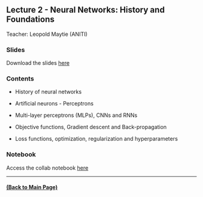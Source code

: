 ## Lecture 2 - Neural Networks: History and Foundations
Teacher: Leopold Maytie (ANITI)

<!-- 
### Lecture video

View the recorded lecture [here](https://drive.google.com/file/d/1kMtJOhz74V955FSmoM8wlEJDX8KbI1PF/view?usp=sharing) (this will only be available for approximately 6 weeks after the course)
-->

### Slides

Download the slides [here](https://github.com/rufinv/Intro2AI-class/blob/gh-pages/Lecture2/Lecture%202.pdf)

### Contents

* History of neural networks 

* Artificial neurons - Perceptrons

* Multi-layer perceptrons (MLPs), CNNs and RNNs

* Objective functions, Gradient descent and Back-propagation

* Loss functions, optimization, regularization and hyperparameters

### Notebook
Access the collab notebook [here](https://colab.research.google.com/drive/1on3gfbhomAslfiQ9kaf7ENPH0ctazny1?usp=sharing)

---
#### [(Back to Main Page)](../index.md)
